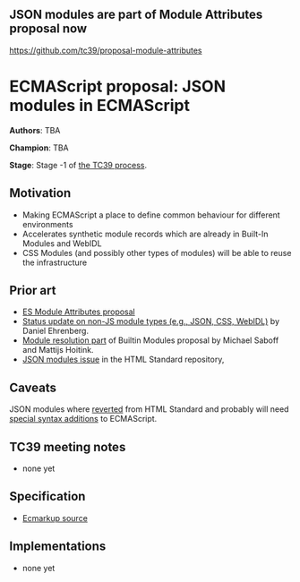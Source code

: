 ## JSON modules are part of Module Attributes proposal now
https://github.com/tc39/proposal-module-attributes

# ECMAScript proposal: JSON modules in ECMAScript

**Authors**: TBA

**Champion**: TBA

**Stage**: Stage -1 of [the TC39 process](https://tc39.github.io/process-document/).

## Motivation

- Making ECMAScript a place to define common behaviour for different environments
- Accelerates synthetic module records which are already in Built-In Modules and WebIDL
- CSS Modules (and possibly other types of modules) will be able to reuse the infrastructure

## Prior art

- [ES Module Attributes proposal](https://github.com/tc39/proposal-module-attributes)
- [Status update on non-JS module types (e.g., JSON, CSS, WebIDL)](https://docs.google.com/presentation/d/1w8jWjD41htD7VxOejFqiHi6uGgHVWtZ_XmgFxgKkS7Q/edit#slide=id.p) by Daniel Ehrenberg.
- [Module resolution part](https://github.com/tc39/proposal-javascript-standard-library#module-resolution) of Builtin Modules proposal by Michael Saboff and Mattijs Hoitink.
- [JSON modules issue](https://github.com/whatwg/html/issues/4315) in the HTML Standard repository,

## Caveats

JSON modules where [reverted](https://github.com/whatwg/html/pull/4943) from HTML Standard and probably will need [special syntax additions](https://github.com/w3c/webcomponents/issues/839) to ECMAScript.

## TC39 meeting notes

- none yet

## Specification

- [Ecmarkup source](https://github.com/chicoxyzzy/proposal-json-modules/blob/master/spec.html)

## Implementations

- none yet
